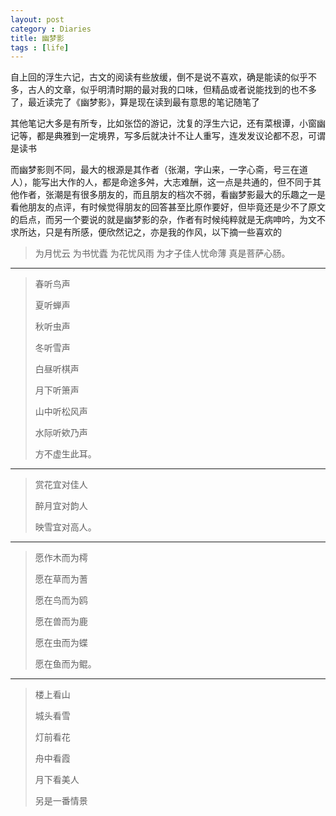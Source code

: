 ```yaml
---
layout: post
category : Diaries
title: 幽梦影
tags : [life]
---
```



自上回的浮生六记，古文的阅读有些放缓，倒不是说不喜欢，确是能读的似乎不多，古人的文章，似乎明清时期的最对我的口味，但精品或者说能找到的也不多了，最近读完了《幽梦影》，算是现在读到最有意思的笔记随笔了

 

其他笔记大多是有所专，比如张岱的游记，沈复的浮生六记，还有菜根谭，小窗幽记等，都是典雅到一定境界，写多后就决计不让人重写，连发发议论都不忍，可谓是读书

 

而幽梦影则不同，最大的根源是其作者（张潮，字山来，一字心斋，号三在道人），能写出大作的人，都是命途多舛，大志难酬，这一点是共通的，但不同于其他作者，张潮是有很多朋友的，而且朋友的档次不弱，看幽梦影最大的乐趣之一是看他朋友的点评，有时候觉得朋友的回答甚至比原作要好，但毕竟还是少不了原文的启点，而另一个要说的就是幽梦影的杂，作者有时候纯粹就是无病呻吟，为文不求所达，只是有所感，便欣然记之，亦是我的作风，以下摘一些喜欢的

 



> 为月忧云
> 为书忧蠹
> 为花忧风雨
> 为才子佳人忧命薄
> 真是菩萨心肠。

---
 

> 春听鸟声
> 
> 夏听蝉声
> 
> 秋听虫声
> 
> 冬听雪声
> 
> 白昼听棋声
> 
> 月下听箫声
> 
> 山中听松风声
> 
> 水际听欸乃声
> 
> 方不虚生此耳。

 ---

> 
> 赏花宜对佳人
> 
> 醉月宜对韵人
> 
> 映雪宜对高人。

---

> 
> 愿作木而为樗
> 
> 愿在草而为蓍
> 
> 愿在鸟而为鸥
> 
> 愿在兽而为鹿
> 
> 愿在虫而为蝶
> 
> 愿在鱼而为鲲。

---

> 
> 楼上看山
> 
> 城头看雪
> 
> 灯前看花
> 
> 舟中看霞
> 
> 月下看美人
> 
> 另是一番情景

